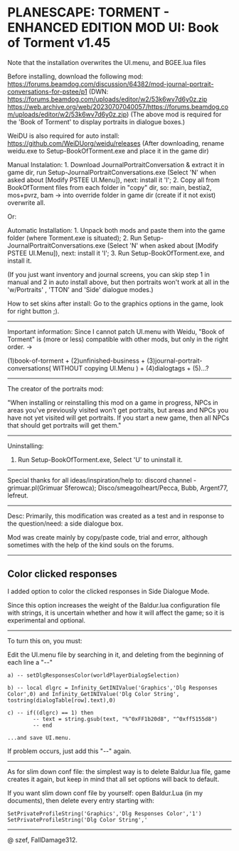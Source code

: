 PLANESCAPE: TORMENT - ENHANCED EDITION
MOD UI: Book of Torment v1.45
======================================

Note that the installation overwrites the UI.menu, and BGEE.lua files

Before installing, download the following mod:
https://forums.beamdog.com/discussion/64382/mod-journal-portrait-conversations-for-pstee/p1
(DWN: https://forums.beamdog.com/uploads/editor/w2/53k6wv7d6y0z.zip
https://web.archive.org/web/20230707040057/https://forums.beamdog.com/uploads/editor/w2/53k6wv7d6y0z.zip)
(The above mod is required for the 'Book of Torment' to display portraits in dialogue boxes.)

WeiDU is also required for auto install:
https://github.com/WeiDUorg/weidu/releases
(After downloading, rename weidu.exe to Setup-BookOfTorment.exe and place it in the game dir)

Manual Instalation:
    1. Download JournalPortraitConversation & extract it in game dir, run Setup-JournalPortraitConversations.exe (Select 'N' when asked about [Modify PSTEE UI.Menu]), next: install it 'I';
    2. Copy all from BookOfTorment files from each folder in "copy" dir, so: main, bestia2, mos+pvrz, bam -> into override folder in game dir (create if it not exist) overwrite all.

Or:

Automatic Installation:
    1. Unpack both mods and paste them into the game folder (where Torment.exe is situated);
    2. Run Setup-JournalPortraitConversations.exe (Select 'N' when asked about [Modify PSTEE UI.Menu]), next: install it 'I';
    3. Run Setup-BookOfTorment.exe, and install it.

(If you just want inventory and journal screens, you can skip step 1 in manual and 2 in auto install above, but then portraits won't work at all in the 'w/Portraits' , 'TTON' and 'Side' dialogue modes.)

How to set skins after install: Go to the graphics options in the game, look for right button ;).

---------------------------------------------------------------------------------------------------------------------------------
Important information: 
Since I cannot patch UI.menu with Weidu, "Book of Torment" is (more or less) compatible with other mods, but only in the right order. -> 

(1)book-of-torment + (2)unfinished-business + (3)journal-portrait-conversations( WITHOUT copying UI.Menu ) + (4)dialogtags + (5)...?

---

The creator of the portraits mod:

"When installing or reinstalling this mod on a game in progress, NPCs in areas you've previously visited won't get portraits, but areas and NPCs you have not yet visited will get portraits. If you start a new game, then all NPCs that should get portraits will get them."

----------------------------------------------------------------------------------------------------------------------------------
Uninstalling:
1. Run Setup-BookOfTorment.exe, Select 'U' to uninstall it.

----------------------------------------------------------------------------------------------------------------------------------
Special thanks for all ideas/inspiration/help to: 
discord channel - grimuar.pl(Grimuar Sferowca); Disco/smeagolheart/Pecca, Bubb, Argent77, lefreut.

----------------------------------------------------------------------------------------------------------------------------------
Desc:
Primarily, this modification was created as a test and in response to the question/need: a side dialogue box.

Mod was create mainly by copy/paste code, trial and error, although sometimes with the help of the kind souls on the forums.


-------------------------
Color clicked responses
-------------------------

I added option to color the clicked responses in Side Dialogue Mode.

Since this option increases the weight of the Baldur.lua configuration file with strings, it is uncertain whether and how it will affect the game;
so it is experimental and optional.

------------------------------------------------------
To turn this on, you must:

Edit the UI.menu file by searching in it, and deleting from the beginning of each line a "--"

    a) -- setDlgResponsesColor(worldPlayerDialogSelection)

    b) -- local dlgrc = Infinity_GetINIValue('Graphics','Dlg Responses Color',0) and Infinity_GetINIValue('Dlg Color String', tostring(dialogTable[row].text),0)

    c) -- if((dlgrc) == 1) then
			-- text = string.gsub(text, "%^0xFF1b20d8", "^0xff5155d8")
			-- end

    ...and save UI.menu.

If problem occurs, just add this "--" again.

------------------------------------------------------
As for slim down conf file: the simplest way is to delete Baldur.lua file, game creates it again, but keep in mind that all set options will back to default.

If you want slim down conf file by yourself: open Baldur.Lua (in my documents), then delete every entry starting with:

    SetPrivateProfileString('Graphics','Dlg Responses Color','1')
    SetPrivateProfileString('Dlg Color String','

---
@ szef, FallDamage312.

